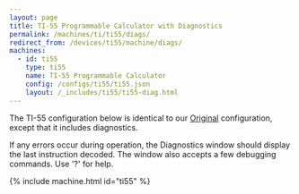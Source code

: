 ```yaml
---
layout: page
title: TI-55 Programmable Calculator with Diagnostics
permalink: /machines/ti/ti55/diags/
redirect_from: /devices/ti55/machine/diags/
machines:
  - id: ti55
    type: ti55
    name: TI-55 Programmable Calculator
    config: /configs/ti55/ti55.json
    layout: /_includes/ti55/ti55-diag.html
---
```


The TI-55 configuration below is identical to our [Original](../) configuration, except that
it includes diagnostics.

If any errors occur during operation, the Diagnostics window should display the last instruction decoded.
The window also accepts a few debugging commands.  Use '?' for help.

{% include machine.html id="ti55" %}
